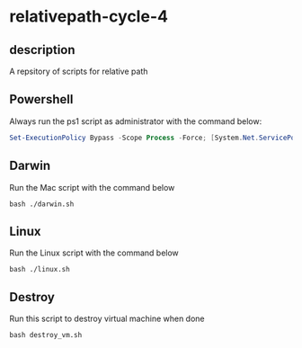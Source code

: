 # relativepath-cycle-4

## description
A repsitory of scripts for relative path

## Powershell
Always run the ps1 script as administrator with the command below:

```powershell
Set-ExecutionPolicy Bypass -Scope Process -Force; [System.Net.ServicePointManager]::SecurityProtocol = [System.Net.ServicePointManager]::SecurityProtocol -bor 3072; ./powershell.ps1
```

## Darwin
Run the Mac script with the command below

```shell
bash ./darwin.sh
```
## Linux
Run the Linux script with the command below

```shell
bash ./linux.sh
```
## Destroy
Run this script to destroy virtual machine when done

```shell
bash destroy_vm.sh
```
